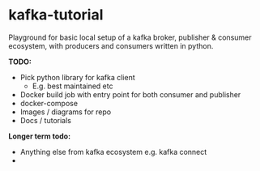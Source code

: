 # kafka-tutorial
Playground for basic local setup of a kafka broker, publisher &amp; consumer ecosystem, with producers and consumers 
written in python.

**TODO:**
* Pick python library for kafka client
  * E.g. best maintained etc
* Docker build job with entry point for both consumer and publisher
* docker-compose 
* Images / diagrams for repo
* Docs / tutorials

**Longer term todo:**
* Anything else from kafka ecosystem e.g. kafka connect
* 
